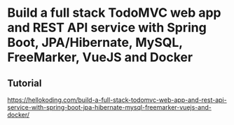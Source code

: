 # Build a full stack TodoMVC web app and REST API service with Spring Boot, JPA/Hibernate, MySQL, FreeMarker, VueJS and Docker

## Tutorial
https://hellokoding.com/build-a-full-stack-todomvc-web-app-and-rest-api-service-with-spring-boot-jpa-hibernate-mysql-freemarker-vuejs-and-docker/

